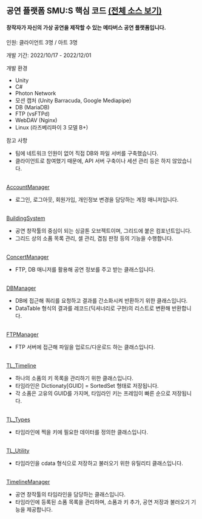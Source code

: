 ## 공연 플랫폼 SMU:S 핵심 코드 [(전체 소스 보기)](https://github.com/diesuki4/MTVSAC_SMUS)

#### 창작자가 자신의 가상 공연을 제작할 수 있는 메타버스 공연 플랫폼입니다.

인원: 클라이언트 3명 / 아트 3명

개발 기간: 2022/10/17 - 2022/12/01

개발 환경
- Unity
- C#
- Photon Network
- 모션 캡처 (Unity Barracuda, Google Mediapipe)
- DB (MariaDB)
- FTP (vsFTPd)
- WebDAV (Nginx)
- Linux (라즈베리파이 3 모델 B+)

참고 사항
- 팀에 네트워크 인원이 없어 직접 DB와 파일 서버를 구축했습니다.
- 클라이언트로 참여했기 때문에, API 서버 구축이나 세션 관리 등은 하지 않았습니다.
<br/><br/>

[AccountManager](https://github.com/diesuki4/Core_Codes/blob/main/%EA%B3%B5%EC%97%B0%20%ED%94%8C%EB%9E%AB%ED%8F%BC%20SMUS/AccountManager.cs)
- 로그인, 로그아웃, 회원가입, 개인정보 변경을 담당하는 계정 매니저입니다.
<br/><br/>

[BuildingSystem](https://github.com/diesuki4/Core_Codes/blob/main/%EA%B3%B5%EC%97%B0%20%ED%94%8C%EB%9E%AB%ED%8F%BC%20SMUS/BuildingSystem.cs)
- 공연 창작툴의 중심이 되는 싱글톤 오브젝트이며, 그리드에 붙은 컴포넌트입니다.
- 그리드 상의 소품 목록 관리, 셀 관리, 겹침 판정 등의 기능을 수행합니다.
<br/><br/>

[ConcertManager](https://github.com/diesuki4/Core_Codes/blob/main/%EA%B3%B5%EC%97%B0%20%ED%94%8C%EB%9E%AB%ED%8F%BC%20SMUS/ConcertManager.cs)
- FTP, DB 매니저를 활용해 공연 정보를 주고 받는 클래스입니다.
<br/><br/>

[DBManager](https://github.com/diesuki4/Core_Codes/blob/main/%EA%B3%B5%EC%97%B0%20%ED%94%8C%EB%9E%AB%ED%8F%BC%20SMUS/DBManager.cs)
- DB에 접근해 쿼리를 요청하고 결과를 간소화시켜 반환하기 위한 클래스입니다.
- DataTable 형식의 결과를 레코드(딕셔너리로 구현)의 리스트로 변환해 반환합니다.
<br/><br/>

[FTPManager](https://github.com/diesuki4/Core_Codes/blob/main/%EA%B3%B5%EC%97%B0%20%ED%94%8C%EB%9E%AB%ED%8F%BC%20SMUS/FTPManager.cs)
- FTP 서버에 접근해 파일을 업로드/다운로드 하는 클래스입니다.
<br/><br/>

[TL_Timeline](https://github.com/diesuki4/Core_Codes/blob/main/%EA%B3%B5%EC%97%B0%20%ED%94%8C%EB%9E%AB%ED%8F%BC%20SMUS/TL_Timeline.cs)
- 하나의 소품의 키 목록을 관리하기 위한 클래스입니다.
- 타임라인은 Dictionaty[GUID] = SortedSet 형태로 저장됩니다.
- 각 소품은 고유의 GUID를 가지며, 타임라인 키는 프레임이 빠른 순으로 저장됩니다.
<br/><br/>

[TL_Types](https://github.com/diesuki4/Core_Codes/blob/main/%EA%B3%B5%EC%97%B0%20%ED%94%8C%EB%9E%AB%ED%8F%BC%20SMUS/TL_Types.cs)
- 타임라인에 찍을 키에 필요한 데이터를 정의한 클래스입니다.
<br/><br/>

[TL_Utility](https://github.com/diesuki4/Core_Codes/blob/main/%EA%B3%B5%EC%97%B0%20%ED%94%8C%EB%9E%AB%ED%8F%BC%20SMUS/TL_Utility.cs)
- 타임라인을 cdata 형식으로 저장하고 불러오기 위한 유틸리티 클래스입니다.
<br/><br/>

[TimelineManager](https://github.com/diesuki4/Core_Codes/blob/main/%EA%B3%B5%EC%97%B0%20%ED%94%8C%EB%9E%AB%ED%8F%BC%20SMUS/TimelineManager.cs)
- 공연 창작툴의 타임라인을 담당하는 클래스입니다.
- 타임라인에 등록된 소품 목록을 관리하며, 소품과 키 추가, 공연 저장과 불러오기 기능을 제공합니다.
